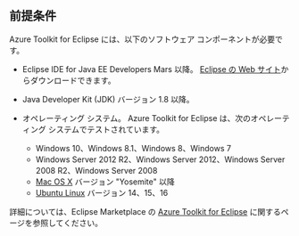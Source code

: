 ## <a name="prerequisites"></a>前提条件
Azure Toolkit for Eclipse には、以下のソフトウェア コンポーネントが必要です。

* Eclipse IDE for Java EE Developers Mars 以降。 [Eclipse の Web サイト](http://www.eclipse.org/downloads/)からダウンロードできます。

* Java Developer Kit (JDK) バージョン 1.8 以降。

* オペレーティング システム。 Azure Toolkit for Eclipse は、次のオペレーティング システムでテストされています。
  
  * Windows 10、Windows 8.1、Windows 8、Windows 7
  * Windows Server 2012 R2、Windows Server 2012、Windows Server 2008 R2、Windows Server 2008
  * [Mac OS X](http://www.apple.com/osx) バージョン "Yosemite" 以降
  * [Ubuntu Linux](http://www.ubuntu.com) バージョン 14、15、16

詳細については、Eclipse Marketplace の [Azure Toolkit for Eclipse](http://marketplace.eclipse.org/content/azure-toolkit-eclipse) に関するページを参照してください。

<!--
> [!IMPORTANT]
> If you are using the Azure Toolkit for Eclipse on Windows, the toolkit requires installing the Azure SDK 2.9.6 or later in order to use the Azure emulator. You have two options for installing the Azure SDK:
> 
> * You can download and install the Azure SDK by using the [Web Platform Installer (WebPI)](http://go.microsoft.com/fwlink/?LinkID=252838).
> * If you do not have the Azure SDK installed when you create your first Azure deployment project, you will be prompted to automatically download install the requisite version of the Azure SDK.
> 
> Note that the Azure SDK is required on Windows only.
> 
> 
-->
